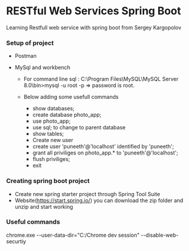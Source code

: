 # RESTful Web Services Spring Boot

Learning Restfull web service with spring boot from Sergey Kargopolov

### Setup of project

- Postman
- MySql and workbench

  - For command line sql : C:\Program Files\MySQL\MySQL Server 8.0\bin>mysql -u root -p => password is root.
  - Below adding some usefull commands

    - show databases;
    - create database photo_app;
    - use photo_app;
    - use sql; to change to parent database
    - show tables;
    - Create new user
    - create user 'puneeth'@'localhost' identified by 'puneeth';
    - grant all priviliges on photo_app.\* to 'puneeth'@'localhost';
    - flush priviliges;
    - exit

### Creating spring boot project

- Create new spring starter project through Spring Tool Suite
- Website(https://start.spring.io/) you can download the zip folder and unzip and start working

### Useful commands

chrome.exe --user-data-dir="C:/Chrome dev session" --disable-web-securtiy
